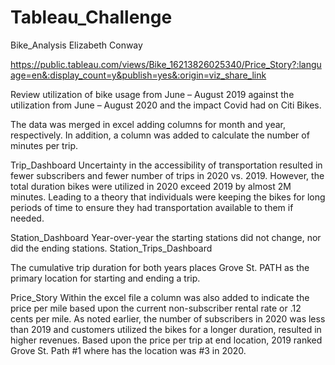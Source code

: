 # Tableau_Challenge


Bike_Analysis
Elizabeth Conway

https://public.tableau.com/views/Bike_16213826025340/Price_Story?:language=en&:display_count=y&publish=yes&:origin=viz_share_link

Review utilization of bike usage from June – August 2019 against the utilization from June – August 2020 and the impact Covid had on Citi Bikes.

The data was merged in excel adding columns for month and year, respectively.  In addition, a column was added to calculate the number of minutes per trip. 
 
Trip_Dashboard
Uncertainty in the accessibility of transportation resulted in fewer subscribers and fewer number of trips in 2020 vs. 2019.  However, the total duration bikes were utilized in 2020 exceed 2019 by almost 2M minutes.  Leading to a theory that individuals were keeping the bikes for long periods of time to ensure they had transportation available to them if needed.

Station_Dashboard
Year-over-year the starting stations did not change, nor did the ending stations. 
Station_Trips_Dashboard

The cumulative trip duration for both years places Grove St. PATH as the primary location for starting and ending a trip.

Price_Story
Within the excel file a column was also added to indicate the price per mile based upon the current non-subscriber rental rate or .12 cents per mile.
As noted earlier, the number of subscribers in 2020 was less than 2019 and customers utilized the bikes for a longer duration, resulted in higher revenues.
Based upon the price per trip at end location, 2019 ranked Grove St. Path #1 where has the location was #3 in 2020.


